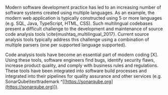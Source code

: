 Modern software development practice has led to an increasing number of software systems created using multiple languages. As an example, the modern web application is typically constructed using 5 or more languages (e.g. SQL, Java, TypeScript, HTML, CSS). Such multilingual codebases present a difficult challenge to the development and maintenance of source code analysis tools \cite{mushtaq_multilingual_2017}. Current source analysis tools typically address this challenge using a combination of multiple parsers (one per supported language supported).

Code analysis tools have become an essential part of modern coding [X]. Using these tools, software engineers find bugs, identify security flaws, increase product quality, and comply with business rules and regulations. These tools have been integrated into software build processes and integrated into their pipelines for quality assurance and other services (e.g. SonarQube\texttrademark ^[[https://sonarqube.org](https://sonarqube.org)]).
